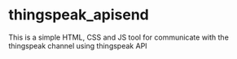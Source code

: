 # thingspeak_apisend
This is a simple HTML, CSS and JS tool for communicate with the thingspeak channel using thingspeak API
